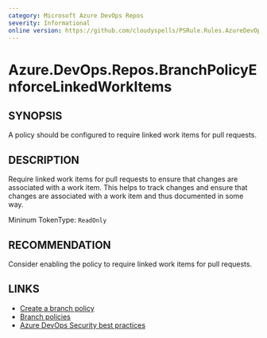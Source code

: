 ```yaml
---
category: Microsoft Azure DevOps Repos
severity: Informational
online version: https://github.com/cloudyspells/PSRule.Rules.AzureDevOps/blob/main/src/PSRule.Rules.AzureDevOps/en/Azure.DevOps.Repos.BranchPolicyEnforceLinkedWorkItems.md
---
```


# Azure.DevOps.Repos.BranchPolicyEnforceLinkedWorkItems

## SYNOPSIS

A policy should be configured to require linked work items for pull requests.

## DESCRIPTION

Require linked work items for pull requests to ensure that changes are associated with a work item. This helps to track changes and ensure that changes are associated with a work item and thus documented in some way.

Mininum TokenType: `ReadOnly`

## RECOMMENDATION

Consider enabling the policy to require linked work items for pull requests.

## LINKS

- [Create a branch policy](https://docs.microsoft.com/en-us/azure/devops/repos/git/branch-policies?view=azure-devops)
- [Branch policies](https://docs.microsoft.com/en-us/azure/devops/repos/git/branch-policies-overview?view=azure-devops)
- [Azure DevOps Security best practices](https://docs.microsoft.com/en-us/azure/devops/user-guide/security-best-practices?view=azure-devops#repositories-and-branches)
